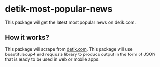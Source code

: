 # detik-most-popular-news
This package will get the latest most popular news on detik.com.

## How it works?
This package will scrape from [detik.com](https://www.detik.com/).
This package will use beautifulsoup4 and requests library to produce output in the form of JSON that is ready
to be used in web or mobile apps.
